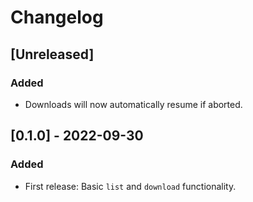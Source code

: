 # Changelog

## [Unreleased]
### Added
- Downloads will now automatically resume if aborted.

## [0.1.0] - 2022-09-30
### Added
- First release: Basic `list` and `download` functionality.